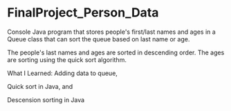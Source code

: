 # FinalProject_Person_Data

Console Java program that stores people's first/last names and ages in a Queue class that can sort the queue based on last name or age.

The people's last names and ages are sorted in descending order. The ages are sorting using the quick sort algorithm.

What I Learned: Adding data to queue,

Quick sort in Java, and

Descension sorting in Java


